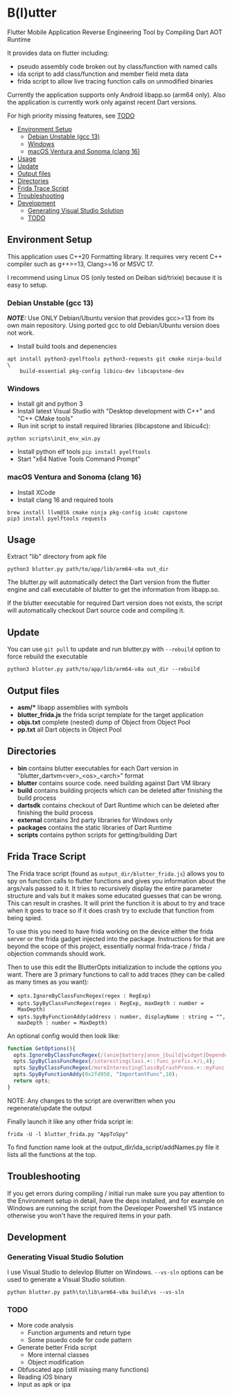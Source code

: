 # B(l)utter
Flutter Mobile Application Reverse Engineering Tool by Compiling Dart AOT Runtime

It provides data on flutter including:
- pseudo assembly code broken out by class/function with named calls
- ida script to add class/function and member field meta data
- frida script to allow live tracing function calls on unmodified binaries


Currently the application supports only Android libapp.so (arm64 only).
Also the application is currently work only against recent Dart versions.

For high priority missing features, see [TODO](#todo)

<!-- MarkdownTOC -->

- [Environment Setup](#environment-setup)
	- [Debian Unstable \(gcc 13\)](#debian-unstable-gcc-13)
	- [Windows](#windows)
	- [macOS Ventura and Sonoma \(clang 16\)](#macos-ventura-and-sonoma-clang-16)
- [Usage](#usage)
- [Update](#update)
- [Output files](#output-files)
- [Directories](#directories)
- [Frida Trace Script](#frida-trace-script)
- [Troubleshooting](#troubleshooting)
- [Development](#development)
	- [Generating Visual Studio Solution](#generating-visual-studio-solution)
	- [TODO](#todo)

<!-- /MarkdownTOC -->


## Environment Setup
This application uses C++20 Formatting library. It requires very recent C++ compiler such as g++>=13, Clang>=16 or MSVC 17.

I recommend using Linux OS (only tested on Deiban sid/trixie) because it is easy to setup.

### Debian Unstable (gcc 13)
**_NOTE:_**
Use ONLY Debian/Ubuntu version that provides gcc>=13 from its own main repository.
Using ported gcc to old Debian/Ubuntu version does not work.

- Install build tools and depenencies
```
apt install python3-pyelftools python3-requests git cmake ninja-build \
    build-essential pkg-config libicu-dev libcapstone-dev
```

### Windows
- Install git and python 3
- Install latest Visual Studio with "Desktop development with C++" and "C++ CMake tools"
- Run init script to install required libraries (libcapstone and libicu4c):
```
python scripts\init_env_win.py
```
- Install python elf tools `pip install pyelftools`
- Start "x64 Native Tools Command Prompt"

### macOS Ventura and Sonoma (clang 16)
- Install XCode
- Install clang 16 and required tools
```
brew install llvm@16 cmake ninja pkg-config icu4c capstone
pip3 install pyelftools requests
```

## Usage
Extract "lib" directory from apk file
```
python3 blutter.py path/to/app/lib/arm64-v8a out_dir
```
The blutter.py will automatically detect the Dart version from the flutter engine and call executable of blutter to get the information from libapp.so.

If the blutter executable for required Dart version does not exists, the script will automatically checkout Dart source code and compiling it.

## Update
You can use ```git pull``` to update and run blutter.py with ```--rebuild``` option to force rebuild the executable
```
python3 blutter.py path/to/app/lib/arm64-v8a out_dir --rebuild
```

## Output files
- **asm/\*** libapp assemblies with symbols
- **blutter_frida.js** the frida script template for the target application
- **objs.txt** complete (nested) dump of Object from Object Pool
- **pp.txt** all Dart objects in Object Pool


## Directories
- **bin** contains blutter executables for each Dart version in "blutter_dartvm\<ver\>\_\<os\>\_\<arch\>" format
- **blutter** contains source code. need building against Dart VM library
- **build** contains building projects which can be deleted after finishing the build process
- **dartsdk** contains checkout of Dart Runtime which can be deleted after finishing the build process
- **external** contains 3rd party libraries for Windows only
- **packages** contains the static libraries of Dart Runtime
- **scripts** contains python scripts for getting/building Dart

## Frida Trace Script
The Frida trace script (found as `output_dir/blutter_frida.js`) allows you to spy on function calls to flutter functions and gives you information about the args/vals passed to it.  It tries to recursively display the entire parameter structure and vals but it makes some educated guesses that can be wrong.  This can result in crashes. It will print the function it is about to try and trace when it goes to trace so if it does crash try to exclude that function from being spied.

To use this you need to have frida working on the device either the frida server or the frida gadget injected into the package.  Instructions for that are beyond the scope of this project, essentially normal frida-trace / frida / objection commands should work.

Then to use this edit the BlutterOpts initialization to include the options you want. There are 3 primary functions to call to add traces (they can be called as many times as you want):
    
- `opts.IgnoreByClassFuncRegex(regex : RegExp)`
- `opts.SpyByClassFuncRegex(regex : RegExp, maxDepth : number = MaxDepth)`
- `opts.SpyByFunctionAddy(address : number, displayName : string = "", maxDepth : number = MaxDepth)`

An optional config would then look like:
```javascript
function GetOptions(){
  opts.IgnoreByClassFuncRegex(/(anim|battery|anon_|build|widget|Dependencies|Observer|Render)/i);
  opts.SpyByClassFuncRegex(/interestingclass.+::func_prefix.+/i,4);
  opts.SpyByClassFuncRegex(/moreInterestingClassByCrashProne.+::myFunc.+/,0);
  opts.SpyByFunctionAddy(0x2fd950, "ImportantFunc",10);
  return opts;
}
```

NOTE: Any changes to the script are overwritten when you regenerate/update the output
  
Finally launch it like any other frida script ie:
  
  `frida -U -l blutter_frida.py "AppToSpy"`

To find function name look at the output_dir/ida_script/addNames.py file it lists all the functions at the top.

## Troubleshooting
If you get errors during compiling / initial run make sure you pay attention to the Environment setup in detail, have the deps installed, and for example on Windows are running the script from the Developer Powershell VS instance otherwise you won't have the required items in your path.

## Development

### Generating Visual Studio Solution
I use Visual Studio to delevlop Blutter on Windows. ```--vs-sln``` options can be used to generate a Visual Studio solution.
```
python blutter.py path\to\lib\arm64-v8a build\vs --vs-sln
```

### TODO
- More code analysis
  - Function arguments and return type
  - Some psuedo code for code pattern
- Generate better Frida script
  - More internal classes
  - Object modification
- Obfuscated app (still missing many functions)
- Reading iOS binary
- Input as apk or ipa
